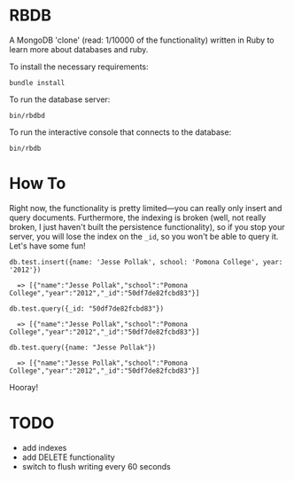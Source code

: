 RBDB
========

A MongoDB 'clone' (read: 1/10000 of the functionality) written in Ruby to learn more about databases and ruby.

To install the necessary requirements:

    bundle install

To run the database server:

    bin/rbdbd

To run the interactive console that connects to the database:

    bin/rbdb

# How To

Right now, the functionality is pretty limited—you can really only insert and query documents. Furthermore, the indexing is broken (well, not really broken, I just haven't built the persistence functionality), so if you stop your server, you will lose the index on the `_id`, so you won't be able to query it. Let's have some fun!

    db.test.insert({name: 'Jesse Pollak', school: 'Pomona College', year: '2012'})

      => [{"name":"Jesse Pollak","school":"Pomona College","year":"2012","_id":"50df7de82fcbd83"}]

    db.test.query({_id: "50df7de82fcbd83"})

      => [{"name":"Jesse Pollak","school":"Pomona College","year":"2012","_id":"50df7de82fcbd83"}]

    db.test.query({name: "Jesse Pollak"})

      => [{"name":"Jesse Pollak","school":"Pomona College","year":"2012","_id":"50df7de82fcbd83"}]

Hooray!

# TODO

- add indexes
- add DELETE functionality
- switch to flush writing every 60 seconds





